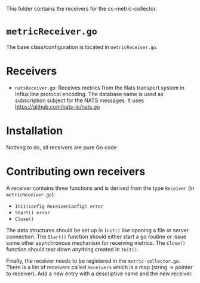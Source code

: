 This folder contains the receivers for the cc-metric-collector.

# `metricReceiver.go`
The base class/configuration is located in `metricReceiver.go`.

# Receivers
* `natsReceiver.go`: Receives metrics from the Nats transport system in Influx line protocol encoding. The database name is used as subscription subject for the NATS messages. It uses https://github.com/nats-io/nats.go

# Installation
Nothing to do, all receivers are pure Go code

# Contributing own receivers
A receiver contains three functions and is derived from the type `Receiver` (in `metricReceiver.go`):
* `Init(config ReceiverConfig) error`
* `Start() error`
* `Close()`

The data structures should be set up in `Init()` like opening a file or server connection. The `Start()` function should either start a go routine or issue some other asynchronous mechanism for receiving metrics. The `Close()` function should tear down anything created in `Init()`.

Finally, the receiver needs to be registered in the `metric-collector.go`. There is a list of receivers called `Receivers` which is a map (string -> pointer to receiver). Add a new entry with a descriptive name and the new receiver.
